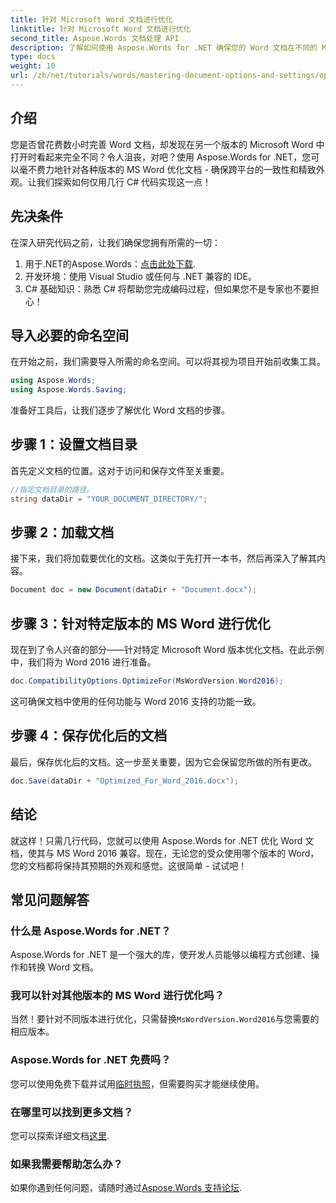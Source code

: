 ```yaml
---
title: 针对 Microsoft Word 文档进行优化
linktitle: 针对 Microsoft Word 文档进行优化
second_title: Aspose.Words 文档处理 API
description: 了解如何使用 Aspose.Words for .NET 确保您的 Word 文档在不同的 Microsoft Word 版本中保持其格式和外观。
type: docs
weight: 10
url: /zh/net/tutorials/words/mastering-document-options-and-settings/optimize-for-ms-word-document/
---
```

## 介绍

您是否曾花费数小时完善 Word 文档，却发现在另一个版本的 Microsoft Word 中打开时看起来完全不同？令人沮丧，对吧？使用 Aspose.Words for .NET，您可以毫不费力地针对各种版本的 MS Word 优化文档 - 确保跨平台的一致性和精致外观。让我们探索如何仅用几行 C# 代码实现这一点！

## 先决条件

在深入研究代码之前，让我们确保您拥有所需的一切：

1. 用于.NET的Aspose.Words：[点击此处下载](https://releases.aspose.com/words/net/).
2. 开发环境：使用 Visual Studio 或任何与 .NET 兼容的 IDE。
3. C# 基础知识：熟悉 C# 将帮助您完成编码过程，但如果您不是专家也不要担心！

## 导入必要的命名空间

在开始之前，我们需要导入所需的命名空间。可以将其视为项目开始前收集工具。

```csharp
using Aspose.Words;
using Aspose.Words.Saving;
```

准备好工具后，让我们逐步了解优化 Word 文档的步骤。

## 步骤 1：设置文档目录

首先定义文档的位置。这对于访问和保存文件至关重要。

```csharp
//指定文档目录的路径。
string dataDir = "YOUR_DOCUMENT_DIRECTORY/";
```

## 步骤 2：加载文档

接下来，我们将加载要优化的文档。这类似于先打开一本书，然后再深入了解其内容。

```csharp
Document doc = new Document(dataDir + "Document.docx");
```

## 步骤 3：针对特定版本的 MS Word 进行优化

现在到了令人兴奋的部分——针对特定 Microsoft Word 版本优化文档。在此示例中，我们将为 Word 2016 进行准备。

```csharp
doc.CompatibilityOptions.OptimizeFor(MsWordVersion.Word2016);
```

这可确保文档中使用的任何功能与 Word 2016 支持的功能一致。

## 步骤 4：保存优化后的文档

最后，保存优化后的文档。这一步至关重要，因为它会保留您所做的所有更改。

```csharp
doc.Save(dataDir + "Optimized_For_Word_2016.docx");
```

## 结论

就这样！只需几行代码，您就可以使用 Aspose.Words for .NET 优化 Word 文档，使其与 MS Word 2016 兼容。现在，无论您的受众使用哪个版本的 Word，您的文档都将保持其预期的外观和感觉。这很简单 - 试试吧！

## 常见问题解答

### 什么是 Aspose.Words for .NET？
Aspose.Words for .NET 是一个强大的库，使开发人员能够以编程方式创建、操作和转换 Word 文档。

### 我可以针对其他版本的 MS Word 进行优化吗？
当然！要针对不同版本进行优化，只需替换`MsWordVersion.Word2016`与您需要的相应版本。

### Aspose.Words for .NET 免费吗？
您可以使用免费下载并试用[临时执照](https://purchase.aspose.com/temporary-license/)，但需要购买才能继续使用。

### 在哪里可以找到更多文档？
您可以探索详细文档[这里](https://reference.aspose.com/words/net/).

### 如果我需要帮助怎么办？
如果你遇到任何问题，请随时通过[Aspose.Words 支持论坛](https://forum.aspose.com/c/words/8).
